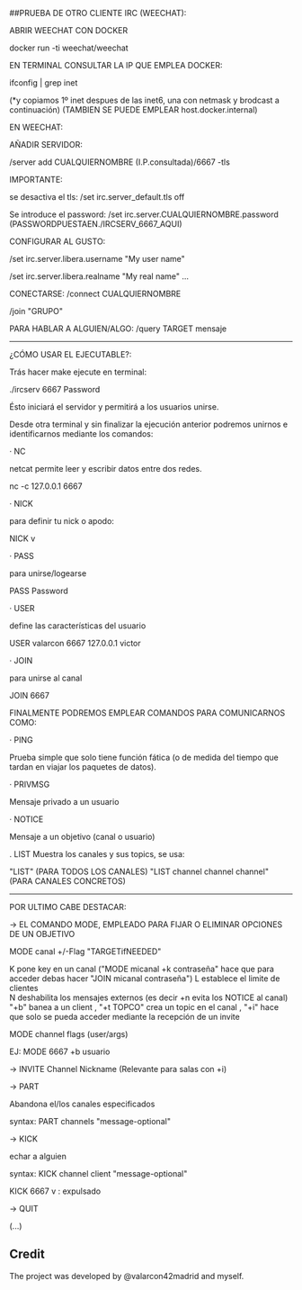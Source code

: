 ##PRUEBA DE OTRO CLIENTE IRC (WEECHAT):

 ABRIR WEECHAT CON DOCKER
 
 docker run -ti weechat/weechat

 EN TERMINAL CONSULTAR LA IP QUE EMPLEA DOCKER:
 
 ifconfig | grep inet
 
 (*y copiamos 1º inet despues de las inet6, una con netmask y brodcast a continuación)
 (TAMBIEN SE PUEDE EMPLEAR host.docker.internal)
 
 EN WEECHAT: 
 
 AÑADIR SERVIDOR:
 
/server add CUALQUIERNOMBRE (I.P.consultada)/6667 -tls

IMPORTANTE:

se desactiva el tls:
/set irc.server_default.tls off

Se introduce el password:
/set irc.server.CUALQUIERNOMBRE.password (PASSWORDPUESTAEN./IRCSERV_6667_AQUI)

CONFIGURAR AL GUSTO:

/set irc.server.libera.username "My user name"

/set irc.server.libera.realname "My real name"
...

CONECTARSE: 
/connect CUALQUIERNOMBRE

/join "GRUPO"

PARA HABLAR A ALGUIEN/ALGO:
/query TARGET mensaje


-----------------------------------------------


¿CÓMO USAR EL EJECUTABLE?:

Trás hacer make ejecute en terminal:

./ircserv 6667 Password

Ésto iniciará el servidor y permitirá a los usuarios unirse.


Desde otra terminal y sin finalizar la ejecución anterior podremos unirnos e identificarnos mediante los comandos:


·  NC

netcat permite leer y escribir datos entre dos redes.

nc -c 127.0.0.1 6667



·  NICK

para definir tu nick o apodo:

NICK v


·  PASS

para unirse/logearse

PASS Password


·  USER

define las características del usuario

USER valarcon 6667 127.0.0.1 victor


· JOIN

para unirse al canal

JOIN 6667


FINALMENTE PODREMOS EMPLEAR COMANDOS PARA COMUNICARNOS COMO:

· PING

Prueba simple que solo tiene función fática (o de medida del tiempo que tardan en viajar los paquetes de datos).


· PRIVMSG

Mensaje privado a un usuario


· NOTICE

Mensaje a un objetivo (canal o usuario)

 . LIST
Muestra los canales y sus topics, se usa:

"LIST"     (PARA TODOS LOS CANALES)
"LIST channel channel channel" (PARA CANALES CONCRETOS)

_______________________________________________
POR ULTIMO CABE DESTACAR:

-> EL COMANDO MODE, EMPLEADO PARA FIJAR O ELIMINAR OPCIONES DE UN OBJETIVO 

MODE canal +/-Flag "TARGETifNEEDED"

 K pone key en un canal ("MODE micanal +k contraseña" hace que para acceder debas hacer "JOIN micanal contraseña") 
     L  establece el limite de clientes   
    N  deshabilita los mensajes externos (es decir +n evita los NOTICE al canal)               
    "+b" banea a un client 
    , "+t TOPCO" crea un topic en el canal
    , "+i" hace que solo se pueda acceder mediante la recepción de un invite
    
MODE channel flags (user/args)

EJ: MODE 6667 +b usuario


-> INVITE Channel Nickname
(Relevante para salas con +i)

-> PART

Abandona el/los canales especificados

syntax: PART channels "message-optional"


-> KICK

echar a alguien

syntax: KICK channel client "message-optional"

KICK 6667 v : expulsado

-> QUIT

 (...)

 ## Credit
The project was developed by @valarcon42madrid and myself.
